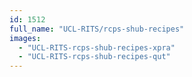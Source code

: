 ```yaml
---
id: 1512
full_name: "UCL-RITS/rcps-shub-recipes"
images: 
  - "UCL-RITS-rcps-shub-recipes-xpra"
  - "UCL-RITS-rcps-shub-recipes-qut"
---
```

